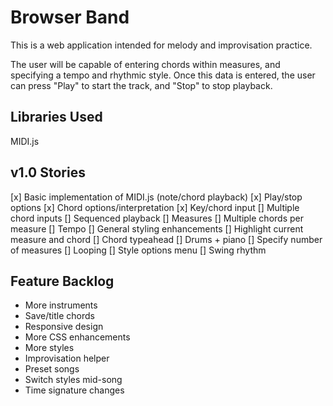 Browser Band
=============
This is a web application intended for melody and improvisation practice.

The user will be capable of entering chords within measures, and specifying a tempo and rhythmic style. Once this data is entered, the user can press "Play" to start the track, and "Stop" to stop playback.

Libraries Used
---------------
MIDI.js

v1.0 Stories
------------
[x] Basic implementation of MIDI.js (note/chord playback)
[x] Play/stop options
[x] Chord options/interpretation
[x] Key/chord input
[] Multiple chord inputs
[] Sequenced playback
[] Measures
[] Multiple chords per measure
[] Tempo
[] General styling enhancements
[] Highlight current measure and chord
[] Chord typeahead
[] Drums + piano
[] Specify number of measures
[] Looping
[] Style options menu
[] Swing rhythm

Feature Backlog
---------------
- More instruments
- Save/title chords
- Responsive design
- More CSS enhancements
- More styles
- Improvisation helper
- Preset songs
- Switch styles mid-song
- Time signature changes